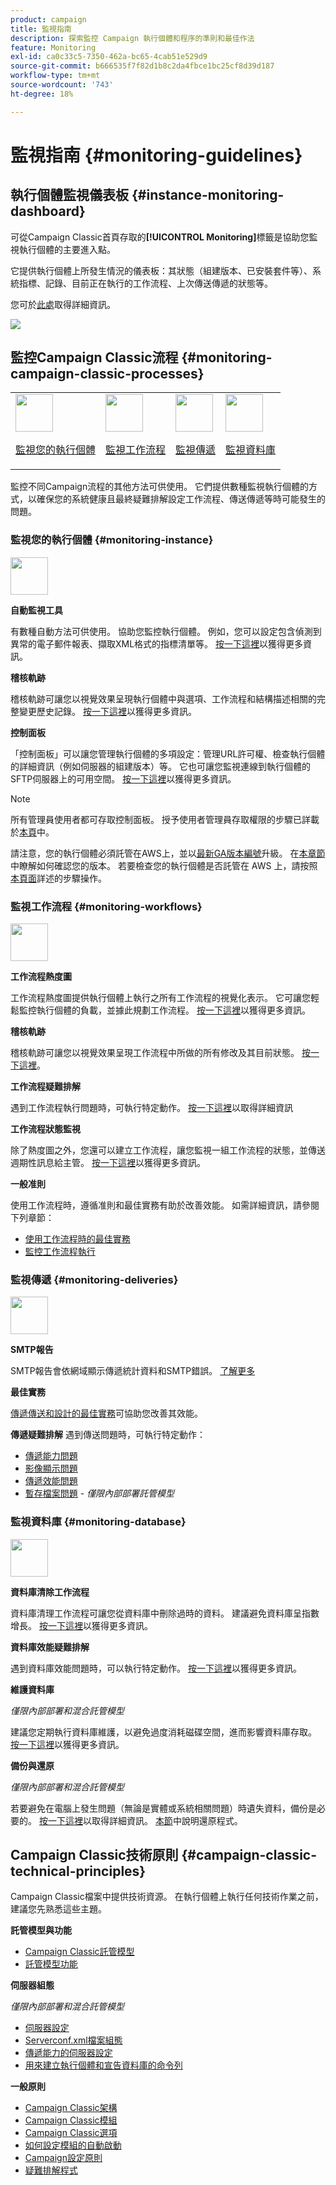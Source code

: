 ```yaml
---
product: campaign
title: 監視指南
description: 探索監控 Campaign 執行個體和程序的準則和最佳作法
feature: Monitoring
exl-id: ca0c33c5-7350-462a-bc65-4cab51e529d9
source-git-commit: b666535f7f82d1b8c2da4fbce1bc25cf8d39d187
workflow-type: tm+mt
source-wordcount: '743'
ht-degree: 18%

---
```


# 監視指南 {#monitoring-guidelines}



## 執行個體監視儀表板 {#instance-monitoring-dashboard}

可從Campaign Classic首頁存取的&#x200B;**[!UICONTROL Monitoring]**&#x200B;標籤是協助您監視執行個體的主要進入點。

它提供執行個體上所發生情況的儀表板：其狀態（組建版本、已安裝套件等）、系統指標、記錄、目前正在執行的工作流程、上次傳送傳遞的狀態等。

您可於[此處](../../production/using/monitoring-processes.md)取得詳細資訊。

![](assets/monitoring_tab.png)

## 監控Campaign Classic流程 {#monitoring-campaign-classic-processes}

<table>
<tr><td><img src="assets/do-not-localize/icon_system.svg" width="60px"><p><a href="#monitoring-instance">監視您的執行個體</a></p></td>
<td><img src="assets/do-not-localize/icon_workflows.svg" width="60px"><p><a href="#monitoring-workflows">監視工作流程</a></p></td>
<td><img src="assets/do-not-localize/icon_send.svg" width="60px"><p><a href="#monitoring-deliveries">監視傳遞</a></p></td>
<td><img src="assets/do-not-localize/icon_database.svg" width="60px"><p><a href="#monitoring-database">監視資料庫</a></p></td></tr>
</table>

監控不同Campaign流程的其他方法可供使用。 它們提供數種監視執行個體的方式，以確保您的系統健康且最終疑難排解設定工作流程、傳送傳遞等時可能發生的問題。

### 監視您的執行個體 {#monitoring-instance}

<img src="assets/do-not-localize/icon_system.svg" width="60px">

**自動監視工具**

有數種自動方法可供使用。 協助您監控執行個體。 例如，您可以設定包含偵測到異常的電子郵件報表、擷取XML格式的指標清單等。 [按一下這裡](../../production/using/monitoring-processes.md#automatic-monitoring)以獲得更多資訊。

**稽核軌跡**

稽核軌跡可讓您以視覺效果呈現執行個體中與選項、工作流程和結構描述相關的完整變更歷史記錄。 [按一下這裡](../../production/using/audit-trail.md)以獲得更多資訊。

**控制面板**

「控制面板」可以讓您管理執行個體的多項設定：管理URL許可權、檢查執行個體的詳細資訊（例如伺服器的組建版本）等。 它也可讓您監視連線到執行個體的SFTP伺服器上的可用空間。 [按一下這裡](https://experienceleague.adobe.com/docs/control-panel/using/control-panel-home.html?lang=zh-Hant)以獲得更多資訊。

>[!NOTE]
>
>所有管理員使用者都可存取控制面板。 授予使用者管理員存取權限的步驟已詳載於[本頁](https://experienceleague.adobe.com/docs/control-panel/using/discover-control-panel/managing-permissions.html?lang=zh-Hant#discover-control-panel)中。
>
>請注意，您的執行個體必須託管在AWS上，並以[最新GA版本編號](../../rn/using/rn-overview.md)升級。 在[本章節](../../platform/using/launching-adobe-campaign.md#getting-your-campaign-version)中瞭解如何確認您的版本。 若要檢查您的執行個體是否託管在 AWS 上，請按照[本頁面](https://experienceleague.adobe.com/docs/control-panel/using/control-panel-home.html?lang=zh-Hant)詳述的步驟操作。

### 監視工作流程 {#monitoring-workflows}

<img src="assets/do-not-localize/icon_workflows.svg" width="60px">

**工作流程熱度圖**

工作流程熱度圖提供執行個體上執行之所有工作流程的視覺化表示。 它可讓您輕鬆監控執行個體的負載，並據此規劃工作流程。 [按一下這裡](../../workflow/using/heatmap.md)以獲得更多資訊。

**稽核軌跡**

稽核軌跡可讓您以視覺效果呈現工作流程中所做的所有修改及其目前狀態。 [按一下這裡](../../production/using/audit-trail.md)。

**工作流程疑難排解**

遇到工作流程執行問題時，可執行特定動作。 [按一下這裡](../../production/using/workflow-execution.md)以取得詳細資訊

**工作流程狀態監視**

除了熱度圖之外，您還可以建立工作流程，讓您監視一組工作流程的狀態，並傳送週期性訊息給主管。 [按一下這裡](../../workflow/using/supervising-workflows.md)以獲得更多資訊。

**一般准則**

使用工作流程時，遵循准則和最佳實務有助於改善效能。 如需詳細資訊，請參閱下列章節：
* [使用工作流程時的最佳實務](../../workflow/using/workflow-best-practices.md)
* [監控工作流程執行](../../workflow/using/monitoring-workflow-execution.md)

### 監視傳遞 {#monitoring-deliveries}

<img src="assets/do-not-localize/icon_send.svg" width="60px">

**SMTP報告**

SMTP報告會依網域顯示傳遞統計資料和SMTP錯誤。 [了解更多](../../production/using/monitoring-processes.md)

**最佳實務**

[傳遞傳送和設計的最佳實務](../../delivery/using/delivery-best-practices.md)可協助您改善其效能。

**傳遞疑難排解**
遇到傳送問題時，可執行特定動作：
* [傳遞能力問題](../../production/using/performance-and-throughput-issues.md#deliverability_issues)
* [影像顯示問題](../../production/using/image-display-issues.md)
* [傳遞效能問題](../../delivery/using/delivery-performances.md)
* [暫存檔案問題](../../production/using/temporary-files.md) - *僅限內部部署託管模型*

### 監視資料庫 {#monitoring-database}

<img src="assets/do-not-localize/icon_database.svg" width="60px">

**資料庫清除工作流程**

資料庫清理工作流程可讓您從資料庫中刪除過時的資料。 建議避免資料庫呈指數增長。 [按一下這裡](../../production/using/database-cleanup-workflow.md)以獲得更多資訊。

**資料庫效能疑難排解**

遇到資料庫效能問題時，可以執行特定動作。 [按一下這裡](../../production/using/database-performances.md)以獲得更多資訊。

**維護資料庫**

*僅限內部部署和混合託管模型*

建議您定期執行資料庫維護，以避免過度消耗磁碟空間，進而影響資料庫存取。 [按一下這裡](../../production/using/recommendations.md)以獲得更多資訊。

**備份與還原**

*僅限內部部署和混合託管模型*

若要避免在電腦上發生問題（無論是實體或系統相關問題）時遺失資料，備份是必要的。 [按一下這裡](../../production/using/backup.md)以取得詳細資訊。 [本節](../../production/using/restoration.md)中說明還原程式。

## Campaign Classic技術原則 {#campaign-classic-technical-principles}

Campaign Classic檔案中提供技術資源。 在執行個體上執行任何技術作業之前，建議您先熟悉這些主題。

**託管模型與功能**

* [Campaign Classic託管模型](../../installation/using/hosting-models.md)
* [託管模型功能](../../installation/using/capability-matrix.md)

**伺服器組態**

*僅限內部部署和混合託管模型*

* [伺服器設定](../../installation/using/configuring-campaign-server.md)
* [Serverconf.xml檔案組態](../../installation/using/the-server-configuration-file.md)
* [傳遞能力的伺服器設定](../../installation/using/email-deliverability.md)
* [用來建立執行個體和宣告資料庫的命令列](../../installation/using/command-lines.md)

**一般原則**

* [Campaign Classic架構](../../production/using/general-architecture.md)
* [Campaign Classic模組](../../production/using/operating-principle.md)
* [Campaign Classic選項](../../installation/using/configuring-campaign-options.md)
* [如何設定模組的自動啟動](../../production/using/administration.md)
* [Campaign設定原則](../../production/using/configuration-principle.md)
* [疑難排解程式](../../production/using/performance-and-throughput-issues.md)
